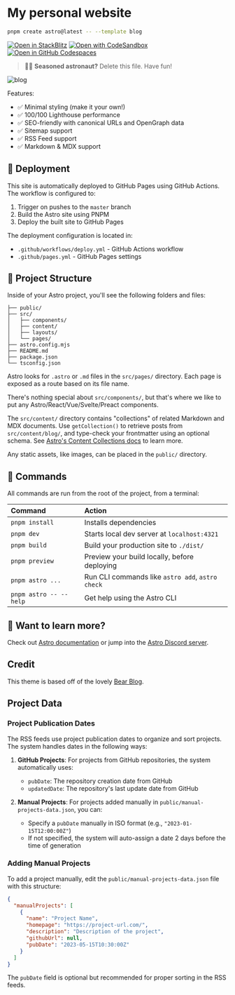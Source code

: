 # My personal website

```sh
pnpm create astro@latest -- --template blog
```

[![Open in StackBlitz](https://developer.stackblitz.com/img/open_in_stackblitz.svg)](https://stackblitz.com/github/withastro/astro/tree/latest/examples/blog)
[![Open with CodeSandbox](https://assets.codesandbox.io/github/button-edit-lime.svg)](https://codesandbox.io/p/sandbox/github/withastro/astro/tree/latest/examples/blog)
[![Open in GitHub Codespaces](https://github.com/codespaces/badge.svg)](https://codespaces.new/withastro/astro?devcontainer_path=.devcontainer/blog/devcontainer.json)

> 🧑‍🚀 **Seasoned astronaut?** Delete this file. Have fun!

![blog](https://github.com/withastro/astro/assets/2244813/ff10799f-a816-4703-b967-c78997e8323d)

Features:

- ✅ Minimal styling (make it your own!)
- ✅ 100/100 Lighthouse performance
- ✅ SEO-friendly with canonical URLs and OpenGraph data
- ✅ Sitemap support
- ✅ RSS Feed support
- ✅ Markdown & MDX support

## 🚀 Deployment

This site is automatically deployed to GitHub Pages using GitHub Actions. The workflow is configured to:

1. Trigger on pushes to the `master` branch
2. Build the Astro site using PNPM
3. Deploy the built site to GitHub Pages

The deployment configuration is located in:

- `.github/workflows/deploy.yml` - GitHub Actions workflow
- `.github/pages.yml` - GitHub Pages settings

## 🚀 Project Structure

Inside of your Astro project, you'll see the following folders and files:

```text
├── public/
├── src/
│   ├── components/
│   ├── content/
│   ├── layouts/
│   └── pages/
├── astro.config.mjs
├── README.md
├── package.json
└── tsconfig.json
```

Astro looks for `.astro` or `.md` files in the `src/pages/` directory. Each page is exposed as a route based on its file name.

There's nothing special about `src/components/`, but that's where we like to put any Astro/React/Vue/Svelte/Preact components.

The `src/content/` directory contains "collections" of related Markdown and MDX documents. Use `getCollection()` to retrieve posts from `src/content/blog/`, and type-check your frontmatter using an optional schema. See [Astro's Content Collections docs](https://docs.astro.build/en/guides/content-collections/) to learn more.

Any static assets, like images, can be placed in the `public/` directory.

## 🧞 Commands

All commands are run from the root of the project, from a terminal:

| Command                | Action                                           |
| :--------------------- | :----------------------------------------------- |
| `pnpm install`         | Installs dependencies                            |
| `pnpm dev`             | Starts local dev server at `localhost:4321`      |
| `pnpm build`           | Build your production site to `./dist/`          |
| `pnpm preview`         | Preview your build locally, before deploying     |
| `pnpm astro ...`       | Run CLI commands like `astro add`, `astro check` |
| `pnpm astro -- --help` | Get help using the Astro CLI                     |

## 👀 Want to learn more?

Check out [Astro documentation](https://docs.astro.build) or jump into the [Astro Discord server](https://astro.build/chat).

## Credit

This theme is based off of the lovely [Bear Blog](https://github.com/HermanMartinus/bearblog/).

## Project Data

### Project Publication Dates

The RSS feeds use project publication dates to organize and sort projects. The system handles dates in the following ways:

1. **GitHub Projects**: For projects from GitHub repositories, the system automatically uses:

   - `pubDate`: The repository creation date from GitHub
   - `updatedDate`: The repository's last update date from GitHub

2. **Manual Projects**: For projects added manually in `public/manual-projects-data.json`, you can:
   - Specify a `pubDate` manually in ISO format (e.g., `"2023-01-15T12:00:00Z"`)
   - If not specified, the system will auto-assign a date 2 days before the time of generation

### Adding Manual Projects

To add a project manually, edit the `public/manual-projects-data.json` file with this structure:

```json
{
  "manualProjects": [
    {
      "name": "Project Name",
      "homepage": "https://project-url.com/",
      "description": "Description of the project",
      "githubUrl": null,
      "pubDate": "2023-05-15T10:30:00Z"
    }
  ]
}
```

The `pubDate` field is optional but recommended for proper sorting in the RSS feeds.
